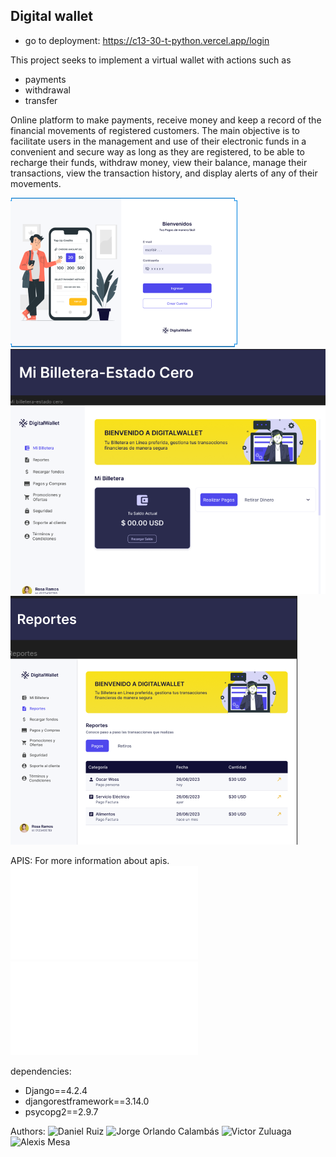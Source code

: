 ## Digital wallet

- go to deployment: https://c13-30-t-python.vercel.app/login

This project seeks to implement a virtual wallet with actions such as

- payments
- withdrawal
- transfer

Online platform to make payments, receive money and keep a record of the financial movements of registered customers.
The main objective is to facilitate users in the management and use of their electronic funds in a convenient and secure way as long as they are registered, to be able to recharge their funds, withdraw money, view their balance, manage their transactions, view the transaction history, and display alerts of any of their movements.

![login](digital_wallet/img/login.png)
![estado](digital_wallet/img/estado_cero.png)
![reporte](digital_wallet/img/reporte.png)

APIS:
For more information about apis.
![click he](digital_wallet/app_wallet/README.md)
![click he](digital_wallet/app_user/README.md)

dependencies:

- Django==4.2.4
- djangorestframework==3.14.0
- psycopg2==2.9.7

Authors:
![Daniel Ruiz](https://www.linkedin.com/in/daniel-ruiz)
![Jorge Orlando Calambás](https://www.linkedin.com/in/jorge-cal-c/)
![Victor Zuluaga]()
![Alexis Mesa ]()
